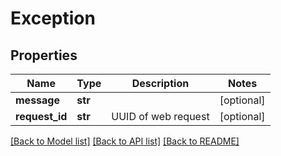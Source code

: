 # Exception

## Properties
Name | Type | Description | Notes
------------ | ------------- | ------------- | -------------
**message** | **str** |  | [optional] 
**request_id** | **str** | UUID of web request | [optional] 

[[Back to Model list]](../README.md#documentation-for-models) [[Back to API list]](../README.md#documentation-for-api-endpoints) [[Back to README]](../README.md)

